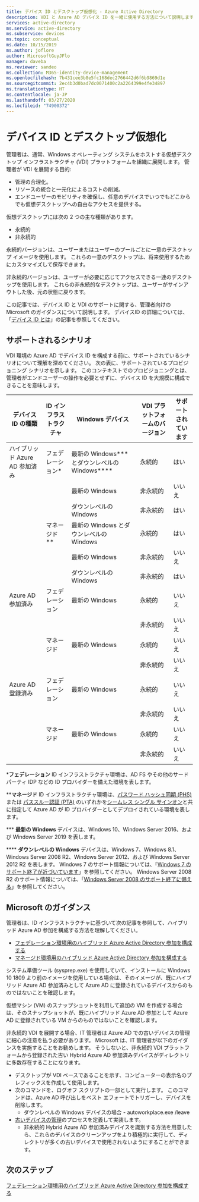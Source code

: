 ```yaml
---
title: デバイス ID とデスクトップ仮想化 - Azure Active Directory
description: VDI と Azure AD デバイス ID を一緒に使用する方法について説明します
services: active-directory
ms.service: active-directory
ms.subservice: devices
ms.topic: conceptual
ms.date: 10/15/2019
ms.author: joflore
author: MicrosoftGuyJFlo
manager: daveba
ms.reviewer: sandeo
ms.collection: M365-identity-device-management
ms.openlocfilehash: 7b431cee3b8e5fc168dec2766442d6f6b9869d1e
ms.sourcegitcommit: 2ec4b3d0bad7dc0071400c2a2264399e4fe34897
ms.translationtype: HT
ms.contentlocale: ja-JP
ms.lasthandoff: 03/27/2020
ms.locfileid: "74900372"
---
```

# <a name="device-identity-and-desktop-virtualization"></a>デバイス ID とデスクトップ仮想化

管理者は、通常、Windows オペレーティング システムをホストする仮想デスクトップ インフラストラクチャ (VDI) プラットフォームを組織に展開します。 管理者が VDI を展開する目的:

- 管理の合理化。
- リソースの統合と一元化によるコストの削減。
- エンドユーザーのモビリティを確保し、任意のデバイスでいつでもどこからでも仮想デスクトップへの自由なアクセスを提供する。

仮想デスクトップには次の 2 つの主な種類があります。

- 永続的
- 非永続的

永続的バージョンは、ユーザーまたはユーザーのプールごとに一意のデスクトップ イメージを使用します。 これらの一意のデスクトップは、将来使用するためにカスタマイズして保存できます。 

非永続的バージョンは、ユーザーが必要に応じてアクセスできる一連のデスクトップを使用します。 これらの非永続的なデスクトップは、ユーザーがサインアウトした後、元の状態に戻ります。

この記事では、デバイス ID と VDI のサポートに関する、管理者向けの Microsoft のガイダンスについて説明します。 デバイスID の詳細については、「[デバイス ID とは](overview.md)」の記事を参照してください。

## <a name="supported-scenarios"></a>サポートされるシナリオ

VDI 環境の Azure AD でデバイス ID を構成する前に、サポートされているシナリオについて理解を深めてください。 次の表に、サポートされているプロビジョニング シナリオを示します。 このコンテキストでのプロビジョニングとは、管理者がエンドユーザーの操作を必要とせずに、デバイス ID を大規模に構成できることを意味します。

| デバイス ID の種類 | ID インフラストラクチャ | Windows デバイス | VDI プラットフォームのバージョン | サポートされています |
| --- | --- | --- | --- | --- |
| ハイブリッド Azure AD 参加済み | フェデレーション* | 最新の Windows*** とダウンレベルの Windows**** | 永続的 | はい |
|   |   | 最新の Windows | 非永続的 | いいえ |
|   |   | ダウンレベルの Windows | 非永続的 | はい |
|   | マネージド** | 最新の Windows とダウンレベルの Windows | 永続的 | はい |
|   |   | 最新の Windows | 非永続的 | いいえ |
|   |   | ダウンレベルの Windows | 非永続的 | はい |
| Azure AD 参加済み | フェデレーション | 最新の Windows | 永続的 | いいえ |
|   |   |   | 非永続的 | いいえ |
|   | マネージド | 最新の Windows | 永続的 | いいえ |
|   |   |   | 非永続的 | いいえ |
| Azure AD 登録済み | フェデレーション | 最新の Windows | 永続的 | いいえ |
|   |   |   | 非永続的 | いいえ |
|   | マネージド | 最新の Windows | 永続的 | いいえ |
|   |   |   | 非永続的 | いいえ |

\***フェデレーション** ID インフラストラクチャ環境は、AD FS やその他のサードパーティ IDP などの ID プロバイダーを備えた環境を表します。

\*\***マネージド** ID インフラストラクチャ環境は、[パスワード ハッシュ同期 (PHS)](../hybrid/whatis-phs.md) または [パススルー認証 (PTA)](../hybrid/how-to-connect-pta.md) のいずれかを[シームレス シングル サインオン](../hybrid/how-to-connect-sso.md)と共に指定して Azure AD が ID プロバイダーとしてデプロイされている環境を表します。

\*\*\* **最新の Windows** デバイスは、Windows 10、Windows Server 2016、および Windows Server 2019 を表します。

\*\*\*\* **ダウンレベルの Windows** デバイスは、Windows 7、Windows 8.1、Windows Server 2008 R2、Windows Server 2012、および Windows Server 2012 R2 を表します。 Windows 7 のサポート情報については、「[Windows 7 のサポート終了が近づいています](https://www.microsoft.com/microsoft-365/windows/end-of-windows-7-support)」を参照してください。 Windows Server 2008 R2 のサポート情報については、「[Windows Server 2008 のサポート終了に備える](https://www.microsoft.com/cloud-platform/windows-server-2008)」を参照してください。

## <a name="microsofts-guidance"></a>Microsoft のガイダンス

管理者は、ID インフラストラクチャに基づいて次の記事を参照して、ハイブリッド Azure AD 参加を構成する方法を理解してください。

- [フェデレーション環境用のハイブリッド Azure Active Directory 参加を構成する](hybrid-azuread-join-federated-domains.md)
- [マネージド環境用のハイブリッド Azure Active Directory 参加を構成する](hybrid-azuread-join-managed-domains.md)

システム準備ツール (sysprep.exe) を使用していて、インストールに Windows 10 1809 より前のイメージを使用している場合は、そのイメージが、既にハイブリッド Azure AD 参加済みとして Azure AD に登録されているデバイスからのものではないことを確認します。

仮想マシン (VM) のスナップショットを利用して追加の VM を作成する場合は、そのスナップショットが、既にハイブリッド Azure AD 参加として Azure AD に登録されている VM からのものではないことを確認します。

非永続的 VDI を展開する場合、IT 管理者は Azure AD での古いデバイスの管理に細心の注意を払う必要があります。 Microsoft は、IT 管理者が以下のガイダンスを実施することをお勧めします。 そうしないと、非永続的 VDI プラットフォームから登録された古い Hybrid Azure AD 参加済みデバイスがディレクトリに多数存在することになります。

- デスクトップが VDI ベースであることを示す、コンピューターの表示名のプレフィックスを作成して使用します。
- 次のコマンドを、ログオフ スクリプトの一部として実行します。 このコマンドは、Azure AD 呼び出しをベスト エフォートでトリガーし、デバイスを削除します。
   - ダウンレベルの Windows デバイスの場合 - autoworkplace.exe /leave
- [古いデバイスの管理](manage-stale-devices.md)のプロセスを定義して実装します。
   - 非永続的 Hybrid Azure AD 参加済みデバイスを識別する方法を用意したら、これらのデバイスのクリーンアップをより積極的に実行して、ディレクトリが多くの古いデバイスで使用されないようにすることができます。
 
## <a name="next-steps"></a>次のステップ

[フェデレーション環境用のハイブリッド Azure Active Directory 参加を構成する](hybrid-azuread-join-federated-domains.md)
